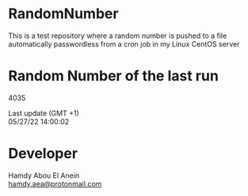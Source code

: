 # RandomNumber    
This is a test repository where a random number is pushed to a file automatically passwordless from a cron job in my Linux CentOS server    
# Random Number of the last run   
4035
      
Last update (GMT +1)    
05/27/22 14:00:02
# Developer    
Hamdy Abou El Anein   
hamdy.aea@protonmail.com
